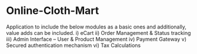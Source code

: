 # Online-Cloth-Mart

 Application to include the below modules as a basic ones and additionally, value adds can be included. 
         i) eCart 
         ii) Order Management &amp; Status tracking 
         iii) Admin Interface – User &amp; Product Management 
         iv) Payment Gateway 
         v) Secured authentication mechanism 
         vi) Tax Calculations
